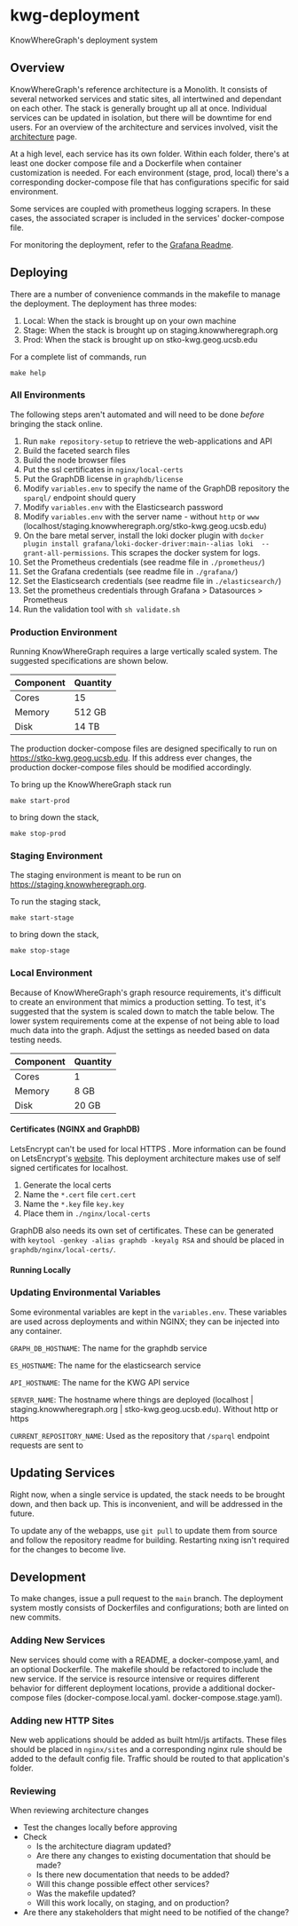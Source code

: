 # kwg-deployment

KnowWhereGraph's deployment system

## Overview

KnowWhereGraph's reference architecture is a Monolith. It consists of several networked services and static sites, all intertwined and dependant on each other. The stack is generally brought up all at once. Individual services can be updated in isolation, but there will be downtime for end users. For an overview of the architecture and services involved, visit the [architecture](./architecture/) page.

At a high level, each service has its own folder. Within each folder, there's at least one docker compose file and a Dockerfile when container customization is needed. For each environment (stage, prod, local) there's a corresponding docker-compose file that has configurations specific for said environment.

Some services are coupled with prometheus logging scrapers. In these cases, the associated scraper is included in the services' docker-compose file.

For monitoring the deployment, refer to the [Grafana Readme](./grafana/README.md).

## Deploying

There are a number of convenience commands in the makefile to manage the deployment. The deployment has three modes:

1. Local: When the stack is brought up on your own machine
2. Stage: When the stack is brought up on staging.knowwheregraph.org
3. Prod: When the stack is brought up on stko-kwg.geog.ucsb.edu

For a complete list of commands, run

`make help`

### All Environments

The following steps aren't automated and will need to be done *before* bringing the stack online.

1. Run `make repository-setup` to retrieve the web-applications and API
2. Build the faceted search files
3. Build the node browser files
4. Put the ssl certificates in `nginx/local-certs`
5. Put the GraphDB license in `graphdb/license`
6. Modify `variables.env` to specify the name of the GraphDB repository the `sparql/` endpoint should query
7. Modify `variables.env` with the Elasticsearch password
8. Modify `variables.env` with the server name - without `http` or `www` (localhost/staging.knowwheregraph.org/stko-kwg.geog.ucsb.edu)
9. On the bare metal server, install the loki docker plugin with `docker plugin install grafana/loki-docker-driver:main--alias loki  --grant-all-permissions`. This scrapes the docker system for logs.
10. Set the Prometheus credentials (see readme file in `./prometheus/`)
11. Set the Grafana credentials (see readme file in `./grafana/`)
12. Set the Elasticsearch credentials (see readme file in `./elasticsearch/`)
13. Set the prometheus credentials through Grafana > Datasources > Prometheus
14. Run the validation tool with `sh validate.sh`

### Production Environment

Running KnowWhereGraph requires a large vertically scaled system. The suggested specifications are shown below.

| Component | Quantity |
|-----------|----------|
| Cores     | 15       |
| Memory    | 512 GB   |
| Disk      | 14 TB    |

The production docker-compose files are designed specifically to run on https://stko-kwg.geog.ucsb.edu. If this address ever changes, the production docker-compose files should be modified accordingly.

To bring up the KnowWhereGraph stack run

`make start-prod`

to bring down the stack,

`make stop-prod`

### Staging Environment

The staging environment is meant to be run on https://staging.knowwheregraph.org.

To run the staging stack,

`make start-stage`

to bring down the stack,

`make stop-stage`

### Local Environment

Because of KnowWhereGraph's graph resource requirements, it's difficult to create an environment that mimics a production setting. To test, it's suggested that the system is scaled down to match the table below. The lower system requirements come at the expense of not being able to load much data into the graph. Adjust the settings as needed based on data testing needs.

| Component | Quantity |
|-----------|----------|
| Cores     | 1       |
| Memory    | 8 GB   |
| Disk      | 20 GB     |

#### Certificates (NGINX and GraphDB)

LetsEncrypt can't be used for local HTTPS . More information can be found on LetsEncrypt's [website](https://letsencrypt.org/docs/certificates-for-localhost/). This deployment architecture makes use of self signed certificates for localhost.

1. Generate the local certs
2. Name the `*.cert` file `cert.cert`
3. Name the `*.key` file `key.key`
4. Place them in `./nginx/local-certs`

GraphDB also needs its own set of certificates. These can be generated with `keytool -genkey -alias graphdb -keyalg RSA` and should be placed in `graphdb/nginx/local-certs/`.

#### Running Locally

### Updating Environmental Variables

Some evironmental variables are kept in the `variables.env`. These variables are used across deployments and within NGINX; they can be injected into any container.

`GRAPH_DB_HOSTNAME`: The name for the graphdb service

`ES_HOSTNAME`: The name for the elasticsearch service

`API_HOSTNAME`: The name for the KWG API service

`SERVER_NAME`: The hostname where things are deployed (localhost | staging.knowwheregraph.org | stko-kwg.geog.ucsb.edu). Without http or https

`CURRENT_REPOSITORY_NAME`: Used as the repository that `/sparql` endpoint requests are sent to

## Updating Services

Right now, when a single service is updated, the stack needs to be brought down, and then back up. This is inconvenient, and will be addressed in the future.

To update any of the webapps, use `git pull` to update them from source and follow the repository readme for building. Restarting nxing isn't required for the changes to become live.

## Development

To make changes, issue a pull request to the `main` branch. The deployment system mostly consists of Dockerfiles and configurations; both are linted on new commits.

### Adding New Services

New services should come with a README, a docker-compose.yaml, and an optional Dockerfile. The makefile should be refactored to include the new service. If the service is resource intensive or requires different behavior for different deployment locations, provide a additional docker-compose files (docker-compose.local.yaml. docker-compose.stage.yaml).

### Adding new HTTP Sites

New web applications should be added as built html/js artifacts. These files should be placed in `nginx/sites` and a corresponding nginx rule should be added to the default config file. Traffic should be routed to that application's folder.

### Reviewing

When reviewing architecture changes

- Test the changes locally before approving
- Check
  - Is the architecture diagram updated?
  - Are there any changes to existing documentation that should be made?
  - Is there new documentation that needs to be added?
  - Will this change possible effect other services?
  - Was the makefile updated?
  - Will this work locally, on staging, and on production?
- Are there any stakeholders that might need to be notified of the change?
